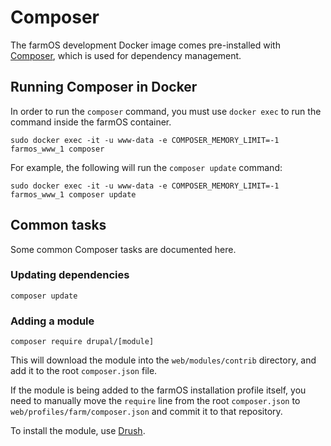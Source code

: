 # Composer

The farmOS development Docker image comes pre-installed with
[Composer](https://getcomposer.org), which is used for dependency management.

## Running Composer in Docker

In order to run the `composer` command, you must use `docker exec` to run the
command inside the farmOS container.

    sudo docker exec -it -u www-data -e COMPOSER_MEMORY_LIMIT=-1 farmos_www_1 composer

For example, the following will run the `composer update` command:

    sudo docker exec -it -u www-data -e COMPOSER_MEMORY_LIMIT=-1 farmos_www_1 composer update

## Common tasks

Some common Composer tasks are documented here.

### Updating dependencies

    composer update

### Adding a module

    composer require drupal/[module]

This will download the module into the `web/modules/contrib` directory, and add
it to the root `composer.json` file.

If the module is being added to the farmOS installation profile itself, you
need to manually move the `require` line from the root `composer.json` to
`web/profiles/farm/composer.json` and commit it to that repository.

To install the module, use [Drush](/development/drush).
